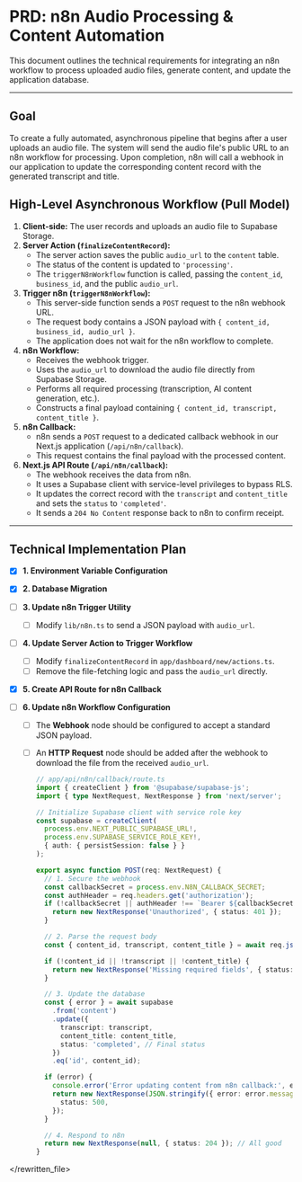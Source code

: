 # PRD: n8n Audio Processing & Content Automation

This document outlines the technical requirements for integrating an n8n workflow to process uploaded audio files, generate content, and update the application database.

---

## **Goal**

To create a fully automated, asynchronous pipeline that begins after a user uploads an audio file. The system will send the audio file's public URL to an n8n workflow for processing. Upon completion, n8n will call a webhook in our application to update the corresponding content record with the generated transcript and title.

## **High-Level Asynchronous Workflow (Pull Model)**

1.  **Client-side:** The user records and uploads an audio file to Supabase Storage.
2.  **Server Action (`finalizeContentRecord`):**
    *   The server action saves the public `audio_url` to the `content` table.
    *   The status of the content is updated to `'processing'`.
    *   The `triggerN8nWorkflow` function is called, passing the `content_id`, `business_id`, and the public `audio_url`.
3.  **Trigger n8n (`triggerN8nWorkflow`):**
    *   This server-side function sends a `POST` request to the n8n webhook URL.
    *   The request body contains a JSON payload with `{ content_id, business_id, audio_url }`.
    *   The application does not wait for the n8n workflow to complete.
4.  **n8n Workflow:**
    *   Receives the webhook trigger.
    *   Uses the `audio_url` to download the audio file directly from Supabase Storage.
    *   Performs all required processing (transcription, AI content generation, etc.).
    *   Constructs a final payload containing `{ content_id, transcript, content_title }`.
5.  **n8n Callback:**
    *   n8n sends a `POST` request to a dedicated callback webhook in our Next.js application (`/api/n8n/callback`).
    *   This request contains the final payload with the processed content.
6.  **Next.js API Route (`/api/n8n/callback`):**
    *   The webhook receives the data from n8n.
    *   It uses a Supabase client with service-level privileges to bypass RLS.
    *   It updates the correct record with the `transcript` and `content_title` and sets the `status` to `'completed'`.
    *   It sends a `204 No Content` response back to n8n to confirm receipt.

---

## **Technical Implementation Plan**

- [x] **1. Environment Variable Configuration**
- [x] **2. Database Migration**

- [ ] **3. Update n8n Trigger Utility**
    - [ ] Modify `lib/n8n.ts` to send a JSON payload with `audio_url`.

- [ ] **4. Update Server Action to Trigger Workflow**
    - [ ] Modify `finalizeContentRecord` in `app/dashboard/new/actions.ts`.
    - [ ] Remove the file-fetching logic and pass the `audio_url` directly.

- [x] **5. Create API Route for n8n Callback**

- [ ] **6. Update n8n Workflow Configuration**
    - [ ] The **Webhook** node should be configured to accept a standard JSON payload.
    - [ ] An **HTTP Request** node should be added after the webhook to download the file from the received `audio_url`.

        ```typescript
        // app/api/n8n/callback/route.ts
        import { createClient } from '@supabase/supabase-js';
        import { type NextRequest, NextResponse } from 'next/server';

        // Initialize Supabase client with service role key
        const supabase = createClient(
          process.env.NEXT_PUBLIC_SUPABASE_URL!,
          process.env.SUPABASE_SERVICE_ROLE_KEY!,
          { auth: { persistSession: false } }
        );

        export async function POST(req: NextRequest) {
          // 1. Secure the webhook
          const callbackSecret = process.env.N8N_CALLBACK_SECRET;
          const authHeader = req.headers.get('authorization');
          if (!callbackSecret || authHeader !== `Bearer ${callbackSecret}`) {
            return new NextResponse('Unauthorized', { status: 401 });
          }

          // 2. Parse the request body
          const { content_id, transcript, content_title } = await req.json();

          if (!content_id || !transcript || !content_title) {
            return new NextResponse('Missing required fields', { status: 400 });
          }

          // 3. Update the database
          const { error } = await supabase
            .from('content')
            .update({
              transcript: transcript,
              content_title: content_title,
              status: 'completed', // Final status
            })
            .eq('id', content_id);

          if (error) {
            console.error('Error updating content from n8n callback:', error);
            return new NextResponse(JSON.stringify({ error: error.message }), {
              status: 500,
            });
          }

          // 4. Respond to n8n
          return new NextResponse(null, { status: 204 }); // All good
        }
        ```

</rewritten_file> 